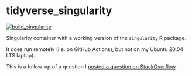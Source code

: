 # tidyverse_singularity

[![build_singularity](https://github.com/richelbilderbeek/tidyverse_singularity/actions/workflows/build_singularity.yaml/badge.svg)](https://github.com/richelbilderbeek/tidyverse_singularity/actions/workflows/build_singularity.yaml)

Singularity container with a working version of the `singularity` R package.

It does run remotely (i.e. on GitHub Actions),
but not on my Ubuntu 20.04 LTS laptop).

This is a follow-up of a question I [posted a question on StackOverflow](https://stackoverflow.com/questions/71252123/singularity-container-with-singularity-fails-only-locally-with-libicui18n-so-66-ca).

